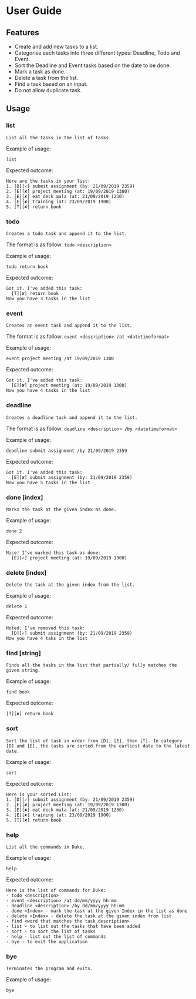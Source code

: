 # User Guide

## Features 
- Create and add new tasks to a list.
- Categorise each tasks into three different types: Deadline, Todo and Event.
- Sort the Deadline and Event tasks based on the date to be done. 
- Mark a task as done.
- Delete a task from the list.
- Find a task based on an input.
- Do not allow duplicate task.

## Usage

### **list**
`List all the tasks in the list of tasks.`

Example of usage:
```
list
```
Expected outcome:
```
Here are the tasks in your list:
1. [D][✓] submit assignment (by: 21/09/2019 2359)
2. [E][✘] project meeting (at: 19/09/2019 1300)
3. [E][✘] eat deck mala (at: 21/09/2019 1230)
4. [E][✘] training (at: 23/09/2019 1900)
5. [T][✘] return book
```

### **todo**
`Creates a todo task and append it to the list.`

The format is as follow:
`todo <description>`

Example of usage: 
```
todo return book
```

Expected outcome:
```
Got it. I've added this task:
  [T][✘] return book
Now you have 3 tasks in the list
```

### **event**
`Creates an event task and append it to the list.`

The format is as follow:
`event <description> /at <datetimeformat>`

Example of usage: 
```
event project meeting /at 19/09/2019 1300 
```

Expected outcome:
```
Got it. I've added this task:
  [E][✘] project meeting (at: 19/09/2019 1300)
Now you have 4 tasks in the list
```

### **deadline**
`Creates a deadline task and append it to the list.`

The format is as follow:
`deadline <description> /by <datetimeformat>`

Example of usage: 
```
deadline submit assignment /by 21/09/2019 2359 
```

Expected outcome:
```
Got it. I've added this task:
  [E][✘] submit assignment (by: 21/09/2019 2359)
Now you have 5 tasks in the list
```

### **done [index]**
`Marks the task at the given index as done.`

Example of usage:
```
done 2
```

Expected outcome:
```
Nice! I've marked this task as done:
  [E][✓] project meeting (at: 19/09/2019 1300)
```

### **delete [index]**
`Delete the task at the given index from the list.`

Example of usage:
```
delete 1
```

Expected outcome:
```
Noted. I've removed this task:
  [D][✓] submit assignment (by: 21/09/2019 2359)
Now you have 4 taks in the list
```

### **find [string]**
`Finds all the tasks in the list that partially/ fully matches the given string.`

Example of usage:
```
find book
```

Expected outcome:
```
[T][✘] return book
```

### **sort**
`Sort the list of task in order from [D], [E], then [T]. In category [D] and [E], the tasks are sorted from the earliest date to the latest date.`

Example of usage:
```
sort
```

Expected outcome:
```
Here is your sorted List:
1. [D][✓] submit assignment (by: 21/09/2019 2359)
2. [E][✘] project meeting (at: 19/09/2019 1300)
3. [E][✘] eat deck mala (at: 21/09/2019 1230)
4. [E][✘] training (at: 23/09/2019 1900)
5. [T][✘] return book
```

### **help**
`List all the commands in Duke.`

Example of usage:
```
help
```

Expected outcome:
```
Here is the list of commands for Duke:
- todo <description>
- event <description> /at dd/mm/yyyy hh:mm
- deadline <description> /by dd/mm/yyyy hh:mm
- done <Index> - mark the task at the given Index in the list as done
- delete <Index> - delete the task at the given index from list
- find <word that matches the task description>
- list - to list out the tasks that have been added
- sort - to sort the list of tasks
- help - list out the list of commands
- bye - to exit the application
```

### **bye**
`Terminates the program and exits.`

Example of usage:
```
bye
```
